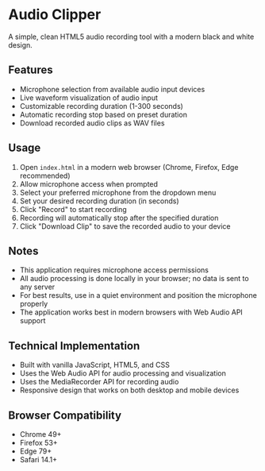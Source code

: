 # Audio Clipper

A simple, clean HTML5 audio recording tool with a modern black and white design.

## Features

- Microphone selection from available audio input devices
- Live waveform visualization of audio input
- Customizable recording duration (1-300 seconds)
- Automatic recording stop based on preset duration
- Download recorded audio clips as WAV files

## Usage

1. Open `index.html` in a modern web browser (Chrome, Firefox, Edge recommended)
2. Allow microphone access when prompted
3. Select your preferred microphone from the dropdown menu
4. Set your desired recording duration (in seconds)
5. Click "Record" to start recording
6. Recording will automatically stop after the specified duration
7. Click "Download Clip" to save the recorded audio to your device

## Notes

- This application requires microphone access permissions
- All audio processing is done locally in your browser; no data is sent to any server
- For best results, use in a quiet environment and position the microphone properly
- The application works best in modern browsers with Web Audio API support

## Technical Implementation

- Built with vanilla JavaScript, HTML5, and CSS
- Uses the Web Audio API for audio processing and visualization
- Uses the MediaRecorder API for recording audio
- Responsive design that works on both desktop and mobile devices

## Browser Compatibility

- Chrome 49+
- Firefox 53+
- Edge 79+
- Safari 14.1+ 